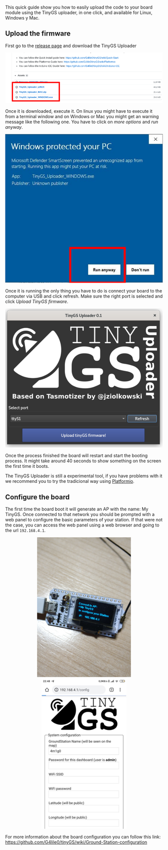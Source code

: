 This quick guide show you how to easily upload the code to your board module using the TinyGS uploader, in one click, and available for Linux, Windows y Mac.

## Upload the firmware
First go to the [release page](https://github.com/G4lile0/tinyGS/releases) and download the TinyGS Uploader 

![Download uploader](images/download_uploader.png)

Once it is downloaded, execute it. On linux you might have to execute it from a terminal window and on Windows or Mac you might get an warning message like the following one. You have to click on _more options_ and _run anyway_.

![Windows alert](images/windows_alert.jpg)

Once it is running the only thing you have to do is connect your board to the computer via USB and click refresh. Make sure the right port is selected and click _Upload TinyGS firmware_.

![TinyGS uploader running](images/TinyGS_uploader.png)

Once the process finished the board will restart and start the booting process. It might take around 40 seconds to show something on the screen the first time it boots.

The TinyGS Uploader is still a experimental tool, if you have problems with it we recommend you to try the tradicional way using [Platformio](https://github.com/G4lile0/tinyGS/wiki/Platformio).

## Configure the board
The first time the board boot it will generate an AP with the name: My TinyGS. Once connected to that network you should be prompted with a web panel to configure the basic parameters of your station. If that were not the case, you can access the web panel using a web browser and going to the url `192.168.4.1`.

<p float="left" align="center">
  <img src="images/config_ap.jpg" width="300" />
  <img src="images/config_wifimanager.jpg" width="270" /> 
</p>

For more information about the board configuration you can follow this link: https://github.com/G4lile0/tinyGS/wiki/Ground-Station-configuration